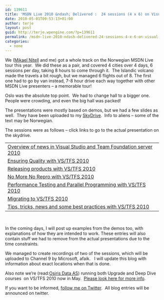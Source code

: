 ```yaml
---
id: 139611
title: 'MSDN Live 2010 &ndash; Delivered :  24 sessions (4 x 6) on Visual Studio and Team Foundation Server 2010'
date: 2010-05-01T09:53:13+01:00
author: terje
layout: post
guid: http://terje.wpengine.com/?p=139611
permalink: /msdn-live-2010-ndash-delivered-24-sessions-4-x-6-on-visual-studio-and-team-foundation-server-2010/
categories:
  - none
---
```

<p>We (<a target="_blank" href="http://twitter.com/Nitell">Mikael Nitell</a> and me) got a whole track on the Norwegian MSDN Live tour this year.  We did these as a pair, and covered 4 cities over 4 days, 6 sessions per day, taking 8 hours to come through it.  The Islandic volcano made the travels a bit rough, but we managed 6 flights out of 8. The first one had to go by van instead, 7-8 hour drive each way together with other MSDN Live presenters – a memorable tour!</p>
<p>Oslo was the absolute top point.  We had to change hall to a bigger one. People were crowding, and even the big hall was packed! </p>
<p>The presentations were mostly based on demos, but we had a few slides as well.  They have been uploaded to my <a target="_blank" href="http://cid-3b7c463d1918cf24.skydrive.live.com/browse.aspx/.Public/MSDN%20Live%202010">SkyDrive</a>.  Info to aliens – some of the text may be Norwegian.</p>
<p>The sessions were as follows – click links to go to the actual presentation on the skydrive.</p>
<table border="0" cellspacing="0" cellpadding="2" width="991">
    <tbody>
        <tr>
            <td valign="top" width="989"><a target="_blank" href="http://cid-3b7c463d1918cf24.skydrive.live.com/self.aspx/.Public/MSDN%20Live%202010/MSDN%20Live%202010%20Session%201%20-%20TFS-VS%202010%20Overview.pdf">Overview of news in Visual Studio and Team Foundation server 2010</a></td>
        </tr>
        <tr>
            <td valign="top" width="989"><a target="_blank" href="http://cid-3b7c463d1918cf24.skydrive.live.com/self.aspx/.Public/MSDN%20Live%202010/MSDN%20Live%202010%20Session%202%20-%20Ensuring%20Quality%20with%20Visual%20Studio%20and%20TFS%202010.pdf">Ensuring Quality with VS/TFS 2010</a></td>
        </tr>
        <tr>
            <td valign="top" width="989"><a target="_blank" href="http://cid-3b7c463d1918cf24.skydrive.live.com/self.aspx/.Public/MSDN%20Live%202010/MSDN%20Live%202010%20Session%203%20-%20Releasing%20Products%20using%20the%20Build%20system%20with%20Visual%20Studio%20and%20TFS%202010.pdf">Releasing products with VS/TFS 2010</a></td>
        </tr>
        <tr>
            <td valign="top" width="989"><a target="_blank" href="http://cid-3b7c463d1918cf24.skydrive.live.com/self.aspx/.Public/MSDN%20Live%202010/MSDN%20Live%202010%20Session%204%20-%20No%20More%20No%20Repro%20with%20Visual%20Studio%20and%20TFS%202010.pdf">No More No Repro with VS/TFS 2010</a></td>
        </tr>
        <tr>
            <td valign="top" width="989"><a target="_blank" href="http://cid-3b7c463d1918cf24.skydrive.live.com/self.aspx/.Public/MSDN%20Live%202010/MSDN%20Live%202010%20Session%205%20-%20Performance%20Testing%20and%20Parallel%20Programming%20with%20Visual%20Studio%20and%20TFS%202010.pdf">Performance Testing and Parallel Programming with VS/TFS 2010</a></td>
        </tr>
        <tr>
            <td valign="top" width="989"><a target="_blank" href="http://cid-3b7c463d1918cf24.skydrive.live.com/self.aspx/.Public/MSDN%20Live%202010/MSDN%20Live%202010%20Session%206A%20-%20Migrating%20to%20Visual%20Studio%20and%20TFS%202010.pdf">Migrating to VS/TFS 2010</a></td>
        </tr>
        <tr>
            <td valign="top" width="989"><a target="_blank" href="http://cid-3b7c463d1918cf24.skydrive.live.com/self.aspx/.Public/MSDN%20Live%202010/MSDN%20Live%202010%20Session%206B%20-%20Tips%5EJ%20tricks%5EJ%20news%20and%20some%20best%20practices%20with%20Visual%20Studio%20and%20TFS%202010.pdf">Tips, tricks, news and some best practices with VS/TFS 2010</a></td>
        </tr>
    </tbody>
</table>
<p> </p>
<p>In the coming days, I will post up examples from the demos too, with explanations of how they are intended to work. These entries will also contain stuff we had to remove from the actual presentations due to the time constraints.</p>
<p>We managed to create recordings of two of the sessions, which will be uploaded to Channel 9 by Microsoft, afaik.   I will update this blog with information about exact locations when that is done.</p>
<p>Also note we’re (read:<a target="_blank" href="http://www.osiris.no/Norsk/Pages/Hjem.aspx">Osiris Data AS</a>) running both Upgrade and Deep Dive courses  on VS/TFS 2010 now in May.  <a target="_blank" href="http://www.osiris.no/Norsk/HvaGjoerVi/Tjenester/Pages/Kurs%20og%20seminarer.aspx">Please look here for more info</a>.</p>
<p>If you want to be informed, <a target="_blank" href="http://twitter.com/OsirisTerje">follow me on Twitter</a>.  All blog entries will be announced on twitter.</p>